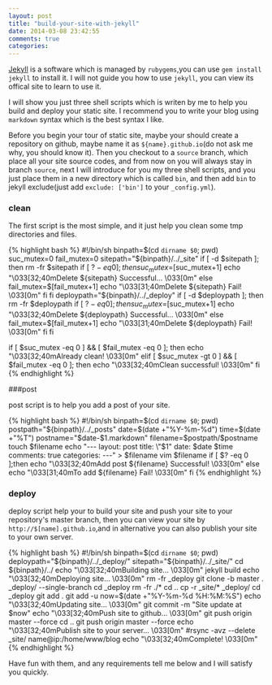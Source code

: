 ```yaml
---
layout: post
title: "build-your-site-with-jekyll"
date: 2014-03-08 23:42:55
comments: true
categories: 
---
```


[Jekyll](http://jekyllrb.com) is a software which is managed by `rubygems`,you can
use `gem install jekyll` to install it. I will not guide you how to use `jekyll`, you
can view its offical site to learn to use it.

I will show you just three shell scripts which is writen by me to help you build and
deploy your static site. I recommend you to write your blog using `markdown` syntax
which is the best syntax I like.

Before you begin your tour of static site, maybe your should create a repository
on github, maybe name it as `${name}.github.io`(do not ask me why, you should know it).
Then you checkout to a `source` branch, which place all your site source codes, and from
now on you will always stay in branch `source`, next I will introduce for you my three
shell scripts, and you just place them in a new directory which is called `bin`, and then
add `bin` to jekyll exclude(just add `exclude: ['bin']` to your `_config.yml`).

### clean
The first script is the most simple, and it just help you clean some tmp directories and
files.

{% highlight bash %}
#!/bin/sh
binpath=$(cd `dirname $0`; pwd)
suc_mutex=0
fail_mutex=0
sitepath="${binpath}/../_site"
if [ -d $sitepath ]; then
    rm -fr $sitepath
    if [ $? -eq 0 ]; then
        suc_mutex=$[suc_mutex+1]
        echo "\033[32;40mDelete ${sitepath} Successful... \033[0m"
    else
        fail_mutex=$[fail_mutex+1]
        echo "\033[31;40mDelete ${sitepath} Fail! \033[0m"
    fi
fi
deploypath="${binpath}/../_deploy"
if [ -d $deploypath ]; then
    rm -fr $deploypath
    if [ $? -eq 0 ]; then
        suc_mutex=$[suc_mutex+1]
        echo "\033[32;40mDelete ${deploypath} Successful... \033[0m"
    else
        fail_mutex=$[fail_mutex+1]
        echo "\033[31;40mDelete ${deploypath} Fail! \033[0m"
    fi
fi

if [ $suc_mutex -eq 0 ] && [ $fail_mutex -eq 0 ]; then
    echo "\033[32;40mAlready clean! \033[0m"
elif [ $suc_mutex -gt 0 ] && [ $fail_mutex -eq 0 ]; then
    echo "\033[32;40mClean successful! \033[0m"
fi
{% endhighlight %}

###post

post script is to help you add a post of your site.

{% highlight bash %}
#!/bin/sh
binpath=$(cd `dirname $0`; pwd)
postpath="${binpath}/../_posts"
date=$(date +"%Y-%m-%d")
time=$(date +"%T")
postname="$date-$1.markdown"
filename=$postpath/$postname
touch $filename
echo "---
layout: post
title: \"$1\"
date: $date $time
comments: true
categories: 
---" > $filename
vim $filename
if [ $? -eq 0 ];then
    echo "\033[32;40mAdd post ${filename} Successful! \033[0m"
else
    echo "\033[31;40mTo add ${filename} Fail! \033[0m"
fi
{% endhighlight %}

### deploy

deploy script help your to build your site and push your site to your repository's master
branch, then you can view your site by `http://$[name].github.io`,and in alternative 
you can also publish your site to your own server.

{% highlight bash %}
#!/bin/sh
binpath=$(cd `dirname $0`; pwd)
deploypath="${binpath}/../_deploy/"
sitepath="${binpath}/../_site/"
cd ${binpath}/../
echo "\033[32;40mBuilding site... \033[0m"
jekyll build
echo "\033[32;40mDeploying site... \033[0m"
rm -fr _deploy
git clone -b master . _deploy/ --single-branch
cd _deploy
rm -fr ./*
cd ..
cp -r _site/* _deploy/
cd _deploy
git add .
git add -u
now=$(date +"%Y-%m-%d %H:%M:%S")
echo "\033[32;40mUpdating site... \033[0m"
git commit -m "Site update at $now"
echo "\033[32;40mPush site to github... \033[0m"
git push origin master --force
cd ..
git push origin master --force
echo "\033[32;40mPublish site to your server... \033[0m"
#rsync -avz --delete _site/ name@ip:/home/www/blog
echo "\033[32;40mComplete! \033[0m"
{% endhighlight %}

Have fun with them, and any requirements tell me below and I will satisfy you quickly.

